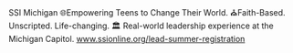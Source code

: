 SSI Michigan
🌐Empowering Teens to Change Their World.
⛪Faith-Based. Unscripted. Life-changing.
🏛️ Real-world leadership experience at the Michigan Capitol.
www.ssionline.org/lead-summer-registration


<!---
SSIonline/SSIonline is a ✨ special ✨ repository because its `README.md` (this file) appears on your GitHub profile.
You can click the Preview link to take a look at your changes.
--->
